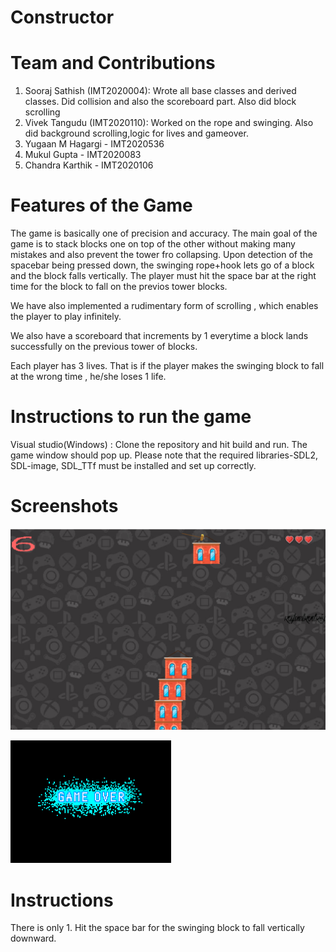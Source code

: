 # Constructor

# Team and Contributions
1. Sooraj Sathish (IMT2020004): Wrote all base classes and derived classes. Did collision and also the scoreboard part. Also did block scrolling
2. Vivek Tangudu (IMT2020110): Worked on the rope and swinging. Also did background scrolling,logic for lives and gameover.
3. Yugaan M Hagargi - IMT2020536
4. Mukul Gupta - IMT2020083
5. Chandra Karthik - IMT2020106

# Features of the Game
The game is basically one of precision and accuracy. The main goal of the game is to stack blocks one on top of the other without making many mistakes and also prevent the tower fro collapsing. Upon detection of the spacebar being pressed down, the swinging rope+hook lets go of a block and the block falls vertically. The player must hit the space bar at the right time for the block to fall on the previos tower blocks.

We have also implemented a rudimentary form of scrolling , which enables the player to play infinitely.

We also have a scoreboard that increments by 1 everytime a block lands successfully on the previous tower of blocks.

Each player has 3 lives. That is if the player makes the swinging block to fall at the wrong time , he/she loses 1 life. 

# Instructions to run the game
 Visual studio(Windows) : Clone the repository and hit build and run. The game window should pop up. Please note that the required libraries-SDL2, SDL-image, SDL_TTf must be installed and set up correctly.


# Screenshots
![During play](https://github.com/sooraj948/Constructor/blob/master/images/Screenshot1.png)


![Gameover](https://github.com/sooraj948/Constructor/blob/master/images/gameover.png)

# Instructions

There is only 1. Hit the space bar for the swinging block to fall vertically downward. 





